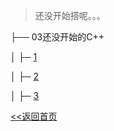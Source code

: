 > 还没开始搭呢。。。

├── 03还没开始的C++

│ ├─ [1](/notes/01怎么也学不会的C语言/1.md)

│ ├─ [2](/notes/02怎么也学不会的C语言/2.md)

│ ├─ [3](/notes/03怎么也学不会的C语言/3.md)

[<<返回首页](/)